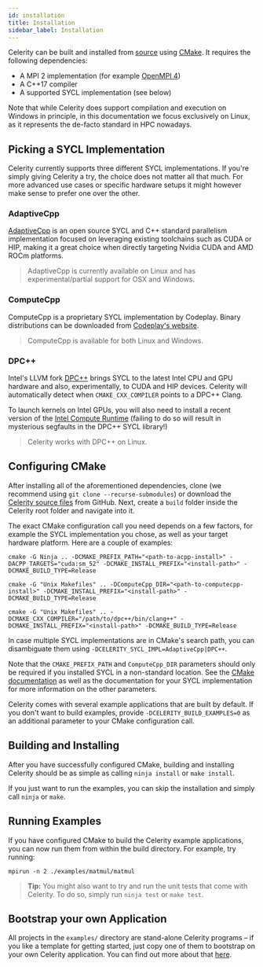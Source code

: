 ```yaml
---
id: installation
title: Installation
sidebar_label: Installation
---
```


Celerity can be built and installed from
[source](https://github.com/celerity/celerity-runtime) using
[CMake](https://cmake.org). It requires the following dependencies:

- A MPI 2 implementation (for example [OpenMPI 4](https://www.open-mpi.org))
- A C++17 compiler
- A supported SYCL implementation (see below)

Note that while Celerity does support compilation and execution on Windows in
principle, in this documentation we focus exclusively on Linux, as it
represents the de-facto standard in HPC nowadays.

## Picking a SYCL Implementation

Celerity currently supports three different SYCL implementations. If you're
simply giving Celerity a try, the choice does not matter all that much. For
more advanced use cases or specific hardware setups it might however make
sense to prefer one over the other.

### AdaptiveCpp

[AdaptiveCpp](https://github.com/AdaptiveCpp/AdaptiveCpp) is an open source SYCL
and C++ standard parallelism implementation focused on leveraging existing toolchains
such as CUDA or HIP, making it a great choice when directly targeting Nvidia CUDA
and AMD ROCm platforms.

> AdaptiveCpp is currently available on Linux and has experimental/partial support
> for OSX and Windows.

### ComputeCpp

ComputeCpp is a proprietary SYCL implementation by Codeplay. Binary
distributions can be downloaded from [Codeplay's
website](https://developer.codeplay.com/home/).

> ComputeCpp is available for both Linux and Windows.

### DPC++

Intel's LLVM fork [DPC++](https://github.com/intel/llvm) brings SYCL to the
latest Intel CPU and GPU hardware and also, experimentally, to CUDA and HIP
devices. Celerity will automatically detect when `CMAKE_CXX_COMPILER` points to
a DPC++ Clang.

To launch kernels on Intel GPUs, you will also need to install a recent version of the
[Intel Compute Runtime](https://github.com/intel/compute-runtime/releases) (failing to do so will
result in mysterious segfaults in the DPC++ SYCL library!)

> Celerity works with DPC++ on Linux.

## Configuring CMake

After installing all of the aforementioned dependencies, clone (we recommend
using `git clone --recurse-submodules`) or download
the [Celerity source files](https://github.com/celerity/celerity-runtime) from GitHub. Next, create
a `build` folder inside the Celerity root folder and navigate into it.

The exact CMake configuration call you need depends on a few factors, for example the SYCL
implementation you chose, as well as your target hardware
platform. Here are a couple of examples:

<!--DOCUSAURUS_CODE_TABS-->

<!-- AdaptiveCpp + Ninja -->

```
cmake -G Ninja .. -DCMAKE_PREFIX_PATH="<path-to-acpp-install>" -DACPP_TARGETS="cuda:sm_52" -DCMAKE_INSTALL_PREFIX="<install-path>" -DCMAKE_BUILD_TYPE=Release
```

<!--ComputeCpp + Unix Makefiles-->

```
cmake -G "Unix Makefiles" .. -DComputeCpp_DIR="<path-to-computecpp-install>" -DCMAKE_INSTALL_PREFIX="<install-path>" -DCMAKE_BUILD_TYPE=Release
```

<!-- DPC++ + Unix Makefiles-->

```
cmake -G "Unix Makefiles" .. -DCMAKE_CXX_COMPILER="/path/to/dpc++/bin/clang++" -DCMAKE_INSTALL_PREFIX="<install-path>" -DCMAKE_BUILD_TYPE=Release
```

<!--END_DOCUSAURUS_CODE_TABS-->

In case multiple SYCL implementations are in CMake's search path, you can disambiguate them
using `-DCELERITY_SYCL_IMPL=AdaptiveCpp|DPC++`.

Note that the `CMAKE_PREFIX_PATH` and `ComputeCpp_DIR` parameters should only
be required if you installed SYCL in a non-standard location. See the [CMake
documentation](https://cmake.org/documentation/) as well as the documentation
for your SYCL implementation for more information on the other parameters.

Celerity comes with several example applications that are built by default.
If you don't want to build examples, provide `-DCELERITY_BUILD_EXAMPLES=0` as
an additional parameter to your CMake configuration call.

## Building and Installing

After you have successfully configured CMake, building and installing
Celerity should be as simple as calling `ninja install` or `make install`.

If you just want to run the examples, you can skip the installation and
simply call `ninja` or `make`.

## Running Examples

If you have configured CMake to build the Celerity example applications, you
can now run them from within the build directory. For example, try running:

```
mpirun -n 2 ./examples/matmul/matmul
```

> **Tip:** You might also want to try and run the unit tests that come with Celerity.
> To do so, simply run `ninja test` or `make test`.

## Bootstrap your own Application

All projects in the `examples/` directory are stand-alone Celerity programs
– if you like a template for getting started, just copy one of them to
bootstrap on your own Celerity application. You can find out more about that
[here](https://github.com/celerity/celerity-runtime/blob/master/examples).
